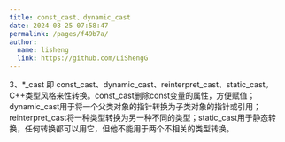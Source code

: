 ```yaml
---
title: const_cast、dynamic_cast
date: 2024-08-25 07:58:47
permalink: /pages/f49b7a/
author: 
  name: lisheng
  link: https://github.com/LiShengG
---
```

 3、*_cast
   即 const_cast、dynamic_cast、reinterpret_cast、static_cast。
   C++类型风格来性转换。const_cast删除const变量的属性，方便赋值；dynamic_cast用于将一个父类对象的指针转换为子类对象的指针或引用；reinterpret_cast将一种类型转换为另一种不同的类型；static_cast用于静态转换，任何转换都可以用它，但他不能用于两个不相关的类型转换。
